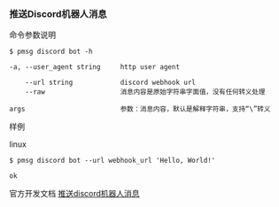 ### 推送Discord机器人消息

命令参数说明

```text
$ pmsg discord bot -h

-a, --user_agent string     http user agent

    --url string            discord webhook url
    --raw                   消息内容是原始字符串字面值，没有任何转义处理

args                        参数：消息内容，默认是解释字符串，支持“\”转义
```

样例

linux

```shell
$ pmsg discord bot --url webhook_url 'Hello, World!'

ok
```

官方开发文档 [推送discord机器人消息](https://discord.com/developers/docs/resources/webhook)